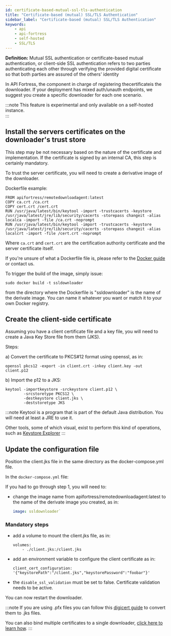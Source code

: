 ```yaml
---
id: certificate-based-mutual-ssl-tls-authentication
title: "Certificate-based (mutual) SSL/TLS Authentication"
sidebar_label: "Certificate-based (mutual) SSL/TLS Authentication"
keywords:
    - api
    - api-fortress
    - self-hosted
    - SSL/TLS
---
```


**Definition:** Mutual SSL authentication or certificate\-based mutual authentication, or client-side SSL authentication refers to two parties authenticating each other through verifying the provided digital certificate so that both parties are assured of the others' identity

In API Fortress, the component in charge of registering thecertificateis the downloader. If your deployment has mixed auth/unauth endpoints, we suggest you create a specific downloader for each one scenario.  

:::note
This feature is experimental and only available on a self-hosted instance.  
::: 

## Install the servers certificates on the downloader's trust store

This step may be not necessary based on the nature of the certificate and implementation. If the certificate is signed by an internal CA, this step is certainly mandatory.  
  

To trust the server certificate, you will need to create a derivative image of the downloader.

Dockerfile example:

```
FROM apifortress/remotedownloadagent:latest  
COPY ca.crt /ca.crt  
COPY cert.crt /cert.crt  
RUN /usr/java/latest/bin/keytool -import -trustcacerts -keystore /usr/java/latest/jre/lib/security/cacerts -storepass changeit -alias localca -import -file /ca.crt -noprompt  
RUN /usr/java/latest/bin/keytool -import -trustcacerts -keystore /usr/java/latest/jre/lib/security/cacerts -storepass changeit -alias localcrt -import -file /cert.crt -noprompt
```

Where `ca.crt` and `cert.crt` are the certification authority certificate and the server certificate itself.

If you're unsure of what a Dockerfile file is, please refer to the [Docker guide](https://docs.docker.com/engine/reference/builder/) or contact us.

To trigger the build of the image, simply issue:

```
sudo docker build -t ssldownloader
```

from the directory where the Dockerfile is "ssldownloader" is the name of the derivate image. You can name it whatever you want or match it to your own Docker registry.

## Create the client-side certificate

Assuming you have a client certificate file and a key file, you will need to create a Java Key Store file from them (JKS).

Steps:

a) Convert the certificate to PKCS#12 format using openssl, as in:

```
openssl pkcs12 -export -in client.crt -inkey client.key -out client.p12
```

b) Import the p12 to a JKS:

```
keytool -importkeystore -srckeystore client.p12 \
        -srcstoretype PKCS12 \
        -destkeystore client.jks \
        -deststoretype JKS
```

:::note
Keytool is a program that is part of the default Java distribution. You will need at least a JRE to use it.

Other tools, some of which visual, exist to perform this kind of operations, such as [Keystore Explorer](https://keystore-explorer.org/)
:::

## Update the configuration file

Position the client.jks file in the same directory as the docker-compose.yml file.

In the `docker-compose.yml` file:

If you had to go through step 1, you will need to:

- change the image name from apifortress/remotedownloadagent:latest to the name of the derivate image you created, as in:

  ```yaml
  image: ssldownloader`
  ```

### Mandatory steps

- add a volume to mount the client.jks file, as in:

    ```
    volumes:  
        - ./client.jks:/client.jks
    ```

- add an environment variable to configure the client certificate as in:

  ```
  client_cert_configuration: '{"keystorePath":"/client.jks","keystorePassword":"foobar"}'
  ```

- the `disable_ssl_validation` must be set to false. Certificate validation needs to be active.  
  
You can now restart the downloader.  
  
:::note
If you are using .pfx files you can follow this [digicert guide](https://www.digicert.com/kb/ssl-support/jks-import-export-java.htm) to convert them to .jks files.  
  
You can also bind multiple certificates to a single downloader, [click here to learn how](https://apifortress.com/doc/multiple-client-cert-downloader/).
:::